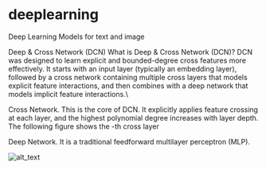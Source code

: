 # deeplearning
Deep Learning Models for text and image

Deep & Cross Network (DCN)
What is Deep & Cross Network (DCN)? DCN was designed to learn explicit and bounded-degree cross features more effectively. It starts with an input layer (typically an embedding layer), followed by a cross network containing multiple cross layers that models explicit feature interactions, and then combines with a deep network that models implicit feature interactions.\

Cross Network. This is the core of DCN. It explicitly applies feature crossing at each layer, and the highest polynomial degree increases with layer depth. The following figure shows the 
-th cross layer

Deep Network. It is a traditional feedforward multilayer perceptron (MLP).

![alt_text](https://camo.githubusercontent.com/f59de32a658b2f1524975da7d055e870968671e3b68c5d38179e97b0d8f523ca/687474703a2f2f64726976652e676f6f676c652e636f6d2f75633f6578706f72743d766965772669643d3157744455435636622d656574556e575643416d635068386d4a46757435455564)



